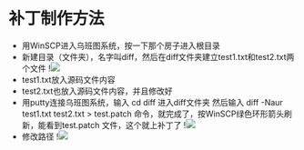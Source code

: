 # 补丁制作方法
- 用WinSCP进入乌班图系统，按一下那个房子进入根目录
- 新建目录（文件夹），名字叫diff，然后在diff文件夹建立test1.txt和test2.txt两个文件
!<img src="https://github.com/danshui-git/shuoming/blob/master/doc/x001.png" />
- test1.txt放入源码文件内容
- test2.txt也放入源码文件内容，并且修改好
- 用putty连接乌班图系统，输入 cd diff  进入diff文件夹
然后输入 diff -Naur test1.txt test2.txt > test.patch 命令，就完成了，按WinSCP绿色环形箭头刷新，能看到test.patch 文件，这个就上补丁了
!<img src="https://github.com/danshui-git/shuoming/blob/master/doc/x002.png" />
- 修改路径
!<img src="https://github.com/danshui-git/shuoming/blob/master/doc/x003.png" />

